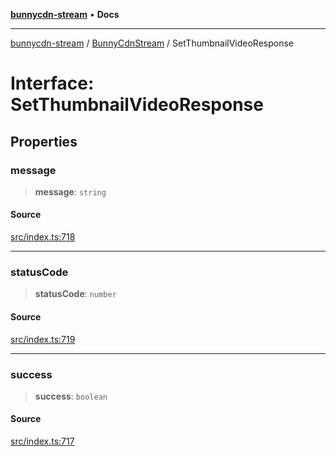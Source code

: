 [**bunnycdn-stream**](../../../README.md) • **Docs**

***

[bunnycdn-stream](../../../globals.md) / [BunnyCdnStream](../README.md) / SetThumbnailVideoResponse

# Interface: SetThumbnailVideoResponse

## Properties

### message

> **message**: `string`

#### Source

[src/index.ts:718](https://github.com/dan-online/bunnycdn-stream/blob/1f8579d/src/index.ts#L718)

***

### statusCode

> **statusCode**: `number`

#### Source

[src/index.ts:719](https://github.com/dan-online/bunnycdn-stream/blob/1f8579d/src/index.ts#L719)

***

### success

> **success**: `boolean`

#### Source

[src/index.ts:717](https://github.com/dan-online/bunnycdn-stream/blob/1f8579d/src/index.ts#L717)
